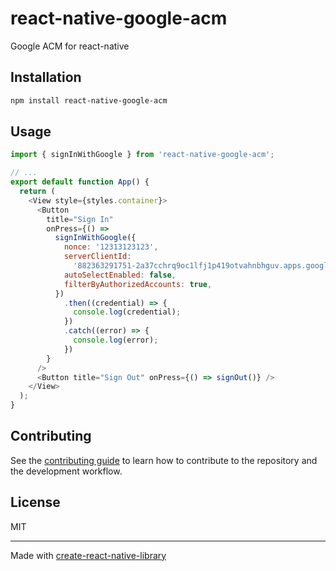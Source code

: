 # react-native-google-acm

Google ACM for react-native

## Installation

```sh
npm install react-native-google-acm
```

## Usage


```js
import { signInWithGoogle } from 'react-native-google-acm';

// ...
export default function App() {
  return (
    <View style={styles.container}>
      <Button
        title="Sign In"
        onPress={() =>
          signInWithGoogle({
            nonce: '12313123123',
            serverClientId:
              '882363291751-2a37cchrq9oc1lfj1p419otvahnbhguv.apps.googleusercontent.com',
            autoSelectEnabled: false,
            filterByAuthorizedAccounts: true,
          })
            .then((credential) => {
              console.log(credential);
            })
            .catch((error) => {
              console.log(error);
            })
        }
      />
      <Button title="Sign Out" onPress={() => signOut()} />
    </View>
  );
}
```


## Contributing

See the [contributing guide](CONTRIBUTING.md) to learn how to contribute to the repository and the development workflow.

## License

MIT

---

Made with [create-react-native-library](https://github.com/callstack/react-native-builder-bob)
